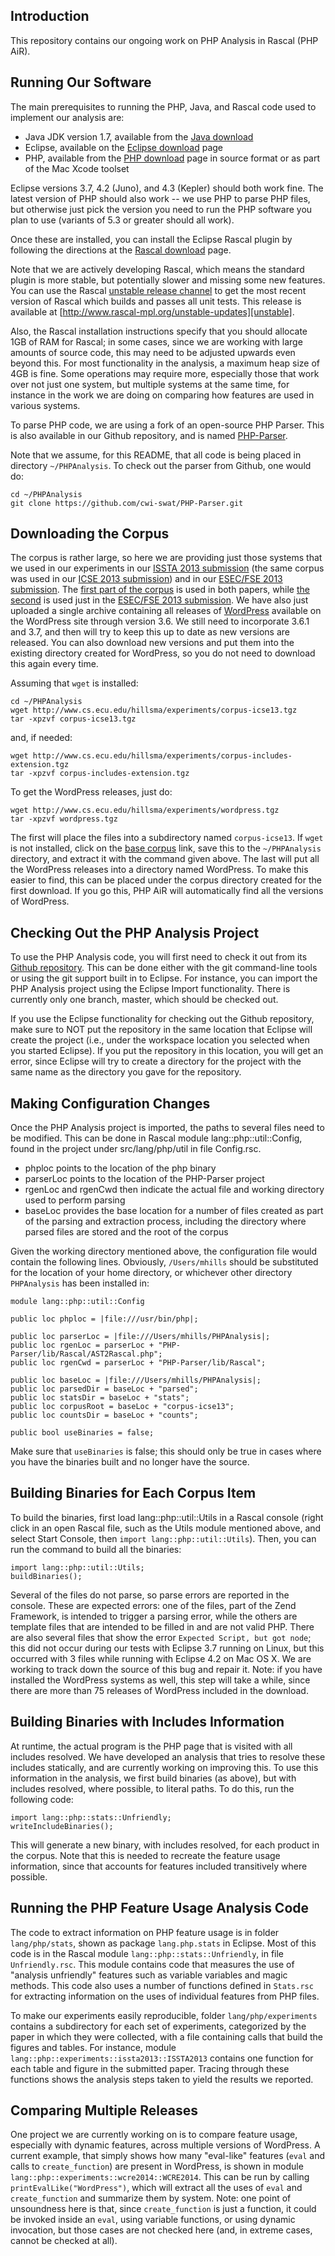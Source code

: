 Introduction
------------

This repository contains our ongoing work on PHP Analysis in Rascal
(PHP AiR).

Running Our Software
--------------------

The main prerequisites to running the PHP, Java, and Rascal code
used to implement our analysis are:

* Java JDK version 1.7, available from the [Java download][java]
* Eclipse, available on the [Eclipse download][eclipse] page
* PHP, available from the [PHP download][php] page in source format
  or as part of the Mac Xcode toolset
  
Eclipse versions 3.7, 4.2 (Juno), and 4.3 (Kepler) should both work
fine. The latest version of PHP should also work -- we use PHP to
parse PHP files, but otherwise just pick the version you need to
run the PHP software you plan to use (variants of 5.3 or greater
should all work).

Once these are installed, you can install the Eclipse Rascal plugin
by following the directions at the [Rascal download][rascal] page.

Note that we are actively developing Rascal, which means the standard
plugin is more stable, but potentially slower and missing some new
features. You can use the Rascal [unstable release channel][unstable]
to get the most recent version of Rascal which builds and passes all
unit tests. This release is available at [http://www.rascal-mpl.org/unstable-updates][unstable].

Also, the Rascal installation instructions specify that you should
allocate 1GB of RAM for Rascal; in some cases, since we are working
with large amounts of source code, this may need to be adjusted upwards
even beyond this. For most functionality in the analysis, a maximum
heap size of 4GB is fine. Some operations may require more, especially
those that work over not just one system, but multiple systems at the
same time, for instance in the work we are doing on comparing
how features are used in various systems. 

To parse PHP code, we are using a fork of an open-source PHP
Parser. This is also available in our Github repository, and
is named [PHP-Parser][phpp].

[java]: http://www.oracle.com/technetwork/java/javase/downloads/index.html
[rascal]: http://www.rascal-mpl.org
[eclipse]: http://www.eclipse.org
[unstable]: http://www.rascal-mpl.org/unstable-updates
[php]: http://www.php.net/downloads.php
[phpp]: https://github.com/cwi-swat/PHP-Parser
[icse2013]: http://www.cs.ecu.edu/hillsma/publications/hills-klint-vinju-2013-icse-submitted.pdf
[issta2013]: http://www.cs.ecu.edu/hillsma/publications/php-feature-usage.pdf
[esecfse2013]: http://www.cs.ecu.edu/hillsma/publications/resolving-php-includes.pdf

Note that we assume, for this README, that all code is being
placed in directory `~/PHPAnalysis`. To check out the parser
from Github, one would do:
    
    cd ~/PHPAnalysis
    git clone https://github.com/cwi-swat/PHP-Parser.git

Downloading the Corpus
----------------------

The corpus is rather large, so here we are providing just those
systems that we used in our experiments in our [ISSTA 2013 submission][issta2013]
(the same corpus was used in our [ICSE 2013 submission][icse2013]) and in our
[ESEC/FSE 2013 submission][esecfse2013]. The [first part of the corpus][corpus1]
is used in both papers, while [the second][corpus2] is used just in the
[ESEC/FSE 2013 submission][esecfse2013]. We have also just uploaded
a single archive containing all releases of [WordPress][corpus3] available
on the WordPress site through version 3.6. We still need to incorporate
3.6.1 and 3.7, and then will try to keep this up to date as new versions
are released. You can also download new versions and put them into the
existing directory created for WordPress, so you do not need to download
this again every time.

[corpus1]: http://www.cs.ecu.edu/hillsma/experiments/corpus-icse13.tgz
[corpus2]: http://www.cs.ecu.edu/hillsma/experiments/corpus-includes-extension.tgz
[corpus3]: http://www.cs.ecu.edu/hillsma/experiments/wordpress.tgz

Assuming that `wget` is installed:
    
    cd ~/PHPAnalysis
    wget http://www.cs.ecu.edu/hillsma/experiments/corpus-icse13.tgz
    tar -xpzvf corpus-icse13.tgz

and, if needed:

    wget http://www.cs.ecu.edu/hillsma/experiments/corpus-includes-extension.tgz
    tar -xpzvf corpus-includes-extension.tgz

To get the WordPress releases, just do:

    wget http://www.cs.ecu.edu/hillsma/experiments/wordpress.tgz
    tar -xpzvf wordpress.tgz

The first  will place the files into a subdirectory named `corpus-icse13`.
If `wget` is not installed, click on the [base corpus][corpus1]
link, save this to the `~/PHPAnalysis` directory, and extract it with the
command given above. The last will put all the WordPress releases into
a directory named WordPress. To make this easier to find, this can be
placed under the corpus directory created for the first download. If
you go this, PHP AiR will automatically find all the versions of
WordPress.

Checking Out the PHP Analysis Project
-------------------------------------

To use the PHP Analysis code, you will first need to check it out
from its [Github repository][phpsa]. This can be done either with
the git command-line tools or using the git support built in to
Eclipse. For instance, you can import the PHP Analysis project
using the Eclipse Import functionality. There is currently only
one branch, master, which should be checked out.

[phpsa]: https://github.com/cwi-swat/php-analysis

If you use the Eclipse functionality for checking out the
Github repository, make sure to NOT put the repository in the
same location that Eclipse will create the project (i.e., under
the workspace location you selected when you started Eclipse). If
you put the repository in this location, you will get an error,
since Eclipse will try to create a directory for the project with
the same name as the directory you gave for the repository.

Making Configuration Changes
----------------------------

Once the PHP Analysis project is imported, the paths to several files
need to be modified. This can be done in Rascal module lang::php::util::Config,
found in the project under src/lang/php/util in file Config.rsc.

* phploc points to the location of the php binary
* parserLoc points to the location of the PHP-Parser project
* rgenLoc and rgenCwd then indicate the actual file and working directory used
  to perform parsing
* baseLoc provides the base location for a number of files created as part of
  the parsing and extraction process, including the directory where parsed
  files are stored and the root of the corpus

Given the working directory mentioned above, the configuration file
would contain the following lines. Obviously, `/Users/mhills` should
be substituted for the location of your home directory, or whichever
other directory `PHPAnalysis` has been installed in:
    
    module lang::php::util::Config
    
    public loc phploc = |file:///usr/bin/php|;
    
    public loc parserLoc = |file:///Users/mhills/PHPAnalysis|;
    public loc rgenLoc = parserLoc + "PHP-Parser/lib/Rascal/AST2Rascal.php";
    public loc rgenCwd = parserLoc + "PHP-Parser/lib/Rascal";
    
    public loc baseLoc = |file:///Users/mhills/PHPAnalysis|;
    public loc parsedDir = baseLoc + "parsed";
    public loc statsDir = baseLoc + "stats";
    public loc corpusRoot = baseLoc + "corpus-icse13";
    public loc countsDir = baseLoc + "counts";
    
    public bool useBinaries = false;
    
Make sure that `useBinaries` is false; this should only be true in cases where you
have the binaries built and no longer have the source.

Building Binaries for Each Corpus Item
--------------------------------------

To build the binaries, first load lang::php::util::Utils in a Rascal console
(right click in an open Rascal file, such as the Utils module mentioned above,
and select Start Console, then `import lang::php::util::Utils`). Then, you
can run the command to build all the binaries:
    
    import lang::php::util::Utils;
    buildBinaries();

Several of the files do not parse, so parse errors are reported in the console.
These are expected errors: one of the files, part of the Zend Framework, is
intended to trigger a parsing error, while the others are template files that
are intended to be filled in and are not valid PHP. There are also several files
that show the error `Expected Script, but got node`; this did not occur during
our tests with Eclipse 3.7 running on Linux, but this occurred with 3 files
while running with Eclipse 4.2 on Mac OS X. We are working to track down the
source of this bug and repair it. Note: if you have installed the WordPress
systems as well, this step will take a while, since there are more than 75
releases of WordPress included in the download.

Building Binaries with Includes Information
-------------------------------------------

At runtime, the actual program is the PHP page that is visited with all
includes resolved. We have developed an analysis that tries to resolve
these includes statically, and are currently working on improving this.
To use this information in the analysis, we first build binaries (as
above), but with includes resolved, where possible, to literal paths.
To do this, run the following code:

	import lang::php::stats::Unfriendly;
	writeIncludeBinaries();
	
This will generate a new binary, with includes resolved, for each
product in the corpus. Note that this is needed to recreate the feature
usage information, since that accounts for features included transitively
where possible.

Running the PHP Feature Usage Analysis Code
-------------------------------------------

The code to extract information on PHP feature usage is in folder
`lang/php/stats`, shown as package `lang.php.stats` in Eclipse. Most
of this code is in the Rascal module `lang::php::stats::Unfriendly`,
in file `Unfriendly.rsc`. This module contains code that measures the
use of "analysis unfriendly" features such as variable variables and
magic methods. This code also uses a number of functions defined
in `Stats.rsc` for extracting information on the uses of individual
features from PHP files.

To make our experiments easily reproducible, folder `lang/php/experiments`
contains a subdirectory for each set of experiments, categorized by the
paper in which they were collected, with a file containing calls that
build the figures and tables. For instance, module `lang::php::experiments::issta2013::ISSTA2013`
contains one function for each table and figure in the submitted
paper. Tracing through these functions shows the analysis steps
taken to yield the results we reported.

Comparing Multiple Releases
---------------------------

One project we are currently working on is to compare feature usage,
especially with dynamic features, across multiple versions of
WordPress. A current example, that simply shows how many "eval-like"
features (``eval`` and calls to ``create_function``) are present
in WordPress, is shown in module ``lang::php::experiments::wcre2014::WCRE2014``.
This can be run by calling ``printEvalLike("WordPress")``, which will
extract all the uses of ``eval`` and ``create_function`` and summarize
them by system. Note: one point of unsoundness here is that, since
``create_function`` is just a function, it could be invoked inside an
``eval``, using variable functions, or using dynamic invocation,
but those cases are not checked here (and, in extreme cases, cannot
be checked at all). 
